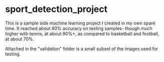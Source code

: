 # sport_detection_project

This is a sample side machine learning project I created in my own spare time. It reached about 80% accuracy on testing samples- 
though much higher with tennis, at about 90%+, as compared to basketball and football, at about 70%.

Attached in the "validation" folder is a small subset of the images used for testing.
